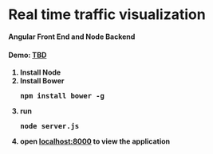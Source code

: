 Real time traffic visualization
====================================================
<p><b>Angular Front End and Node Backend<b></p>

<h4>Demo: <a href="#" target="_blank"> TBD</a></h4>
        <ol>
            <li>Install Node</li>
            <li>Install Bower <pre>npm install bower -g</pre></li>
            <li>run <pre>node server.js</pre></li>
            <li>open <a href="http://localhost:8000/">localhost:8000</a> to view the application</li>
        </ol>
